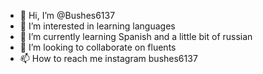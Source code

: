 - 👋 Hi, I’m @Bushes6137
- 👀 I’m interested in learning languages 
- 🌱 I’m currently learning Spanish and a little bit of russian 
- 💞️ I’m looking to collaborate on fluents
- 📫 How to reach me instagram bushes6137

<!---
Bushes6137/Bushes6137 is a ✨ special ✨ repository because its `README.md` (this file) appears on your GitHub profile.
You can click the Preview link to take a look at your changes.
--->
